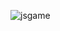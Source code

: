 ![jsgame](https://github.com/pawansingh9305/jsGame/assets/106629214/20c276db-0d5a-40dc-acc5-4d44be295f6b)
